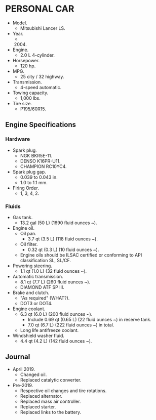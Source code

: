 # PERSONAL CAR

- Model.
  - Mitsubishi Lancer LS.
- Year.
  - 2004.
- Engine.
  - 2.0 L 4-cylinder.
- Horsepower.
  - 120 hp.
- MPG.
  - 25 city / 32 highway.
- Transmission.
  - 4-speed automatic.
- Towing capacity.
  - 1,000 lbs.
- Tire size.
  - P195/60R15.

## Engine Specifications

### Hardware

- Spark plug.
  - NGK BKR5E-11.
  - DENSO K16PR-U11.
  - CHAMPION RC10YC4.
- Spark plug gap.
  - 0.039 to 0.043 in.
  - 1.0 to 1.1 mm.
- Firing Order.
  - 1, 3, 4, 2.

### Fluids

- Gas tank.
  - 13.2 gal (50 L) (1690 fluid ounces ~).
- Engine oil.
  - Oil pan.
    - 3.7 qt (3.5 L) (118 fluid ounces ~).
  - Oil filter.
    - 0.32 qt (0.3 L) (10 fluid ounces ~).
  - Engine oils should be ILSAC certified or conforming to API classification SL, SL/CF.
- Powering steering.
  - 1.1 qt (1.0 L) (32 fluid ounces ~).
- Automatic transmission.
  - 8.1 qt (7.7 L) (260 fluid ounces ~).
  - DIAMOND ATF SP III.
- Brake and clutch.
  - "As required" (WHAT?).
  - DOT3 or DOT4.
- Engine coolant.
  - 6.3 qt (6.0 L) (200 fluid ounces ~).
    - Include 0.69 qt (0.65 L) (22 fluid ounces ~) in reserve tank.
    - 7.0 qt (6.7 L) (222 fluid ounces ~) in total.
  - Long life antifreeze coolant.
- Windshield washer fluid.
  - 4.4 qt (4.2 L) (142 fluid ounces ~).

## Journal

- April 2019.
  - Changed oil.
  - Replaced catalytic converter.
- Pre-2019.
  - Respective oil changes and tire rotations.
  - Replaced alternator.
  - Replaced mass air controller.
  - Replaced starter.
  - Replaced links to the battery.
